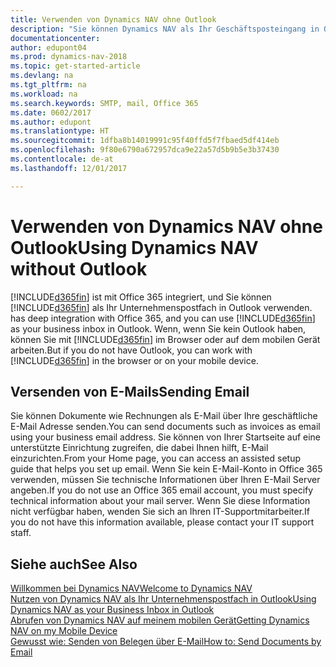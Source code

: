 ```yaml
---
title: Verwenden von Dynamics NAV ohne Outlook
description: "Sie können Dynamics NAV als Ihr Geschäftsposteingang in Outlook verwenden, da es mit Office 365 integriert ist. Sie können aber auch ohne Outlook in einem Browser oder auf dem mobilen Gerät arbeiten."
documentationcenter: 
author: edupont04
ms.prod: dynamics-nav-2018
ms.topic: get-started-article
ms.devlang: na
ms.tgt_pltfrm: na
ms.workload: na
ms.search.keywords: SMTP, mail, Office 365
ms.date: 0602/2017
ms.author: edupont
ms.translationtype: HT
ms.sourcegitcommit: 1dfba8b14019991c95f40ffd5f7fbaed5df414eb
ms.openlocfilehash: 9f80e6790a672957dca9e22a57d5b9b5e3b37430
ms.contentlocale: de-at
ms.lasthandoff: 12/01/2017

---
```

# <a name="using-dynamics-nav-without-outlook"></a><span data-ttu-id="cd1d2-103">Verwenden von Dynamics NAV ohne Outlook</span><span class="sxs-lookup"><span data-stu-id="cd1d2-103">Using Dynamics NAV without Outlook</span></span>
[!INCLUDE[d365fin](includes/d365fin_md.md)]<span data-ttu-id="cd1d2-104"> ist mit Office 365 integriert, und Sie können [!INCLUDE[d365fin](includes/d365fin_md.md)] als Ihr Unternehmenspostfach in Outlook verwenden.</span><span class="sxs-lookup"><span data-stu-id="cd1d2-104"> has deep integration with Office 365, and you can use [!INCLUDE[d365fin](includes/d365fin_md.md)] as your business inbox in Outlook.</span></span> <span data-ttu-id="cd1d2-105">Wenn, wenn Sie kein Outlook haben, können Sie mit [!INCLUDE[d365fin](includes/d365fin_md.md)] im Browser oder auf dem mobilen Gerät arbeiten.</span><span class="sxs-lookup"><span data-stu-id="cd1d2-105">But if you do not have Outlook, you can work with [!INCLUDE[d365fin](includes/d365fin_md.md)] in the browser or on your mobile device.</span></span>  

## <a name="sending-email"></a><span data-ttu-id="cd1d2-106">Versenden von E-Mails</span><span class="sxs-lookup"><span data-stu-id="cd1d2-106">Sending Email</span></span>
<span data-ttu-id="cd1d2-107">Sie können Dokumente wie Rechnungen als E-Mail über Ihre geschäftliche E-Mail Adresse senden.</span><span class="sxs-lookup"><span data-stu-id="cd1d2-107">You can send documents such as invoices as email using your business email address.</span></span> <span data-ttu-id="cd1d2-108">Sie können von Ihrer Startseite auf eine unterstützte Einrichtung zugreifen, die dabei Ihnen hilft, E-Mail einzurichten.</span><span class="sxs-lookup"><span data-stu-id="cd1d2-108">From your Home page, you can access an assisted setup guide that helps you set up email.</span></span> <span data-ttu-id="cd1d2-109">Wenn Sie kein E-Mail-Konto in Office 365 verwenden, müssen Sie technische Informationen über Ihren E-Mail Server angeben.</span><span class="sxs-lookup"><span data-stu-id="cd1d2-109">If you do not use an Office 365 email account, you must specify technical information about your mail server.</span></span> <span data-ttu-id="cd1d2-110">Wenn Sie diese Information nicht verfügbar haben, wenden Sie sich an Ihren IT-Supportmitarbeiter.</span><span class="sxs-lookup"><span data-stu-id="cd1d2-110">If you do not have this information available, please contact your IT support staff.</span></span>  


## <a name="see-also"></a><span data-ttu-id="cd1d2-111">Siehe auch</span><span class="sxs-lookup"><span data-stu-id="cd1d2-111">See Also</span></span>
[<span data-ttu-id="cd1d2-112">Willkommen bei Dynamics NAV</span><span class="sxs-lookup"><span data-stu-id="cd1d2-112">Welcome to Dynamics NAV</span></span>](index.md)  
[<span data-ttu-id="cd1d2-113">Nutzen von Dynamics NAV als Ihr Unternehmenspostfach in Outlook</span><span class="sxs-lookup"><span data-stu-id="cd1d2-113">Using Dynamics NAV as your Business Inbox in Outlook</span></span>](madeira-outlook.md)  
[<span data-ttu-id="cd1d2-114">Abrufen von Dynamics NAV auf meinem mobilen Gerät</span><span class="sxs-lookup"><span data-stu-id="cd1d2-114">Getting Dynamics NAV on my Mobile Device</span></span>](install-mobile-app.md)  
[<span data-ttu-id="cd1d2-115">Gewusst wie: Senden von Belegen über E-Mail</span><span class="sxs-lookup"><span data-stu-id="cd1d2-115">How to: Send Documents by Email</span></span>](ui-how-send-documents-email.md)

